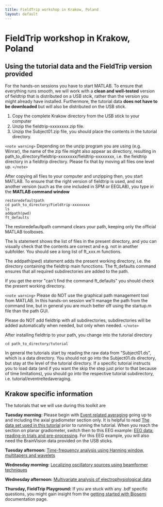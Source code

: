 ```yaml
---
title: FieldTrip workshop in Krakow, Poland
layout: default
---
```


#  FieldTrip workshop in Krakow, Poland

## Using the tutorial data and the FieldTrip version provided

For the hands-on sessions you have to start MATLAB. To ensure that
everything runs smooth, we will work with a **clean and well-tested**
version of fieldtrip that is distributed on a USB stcik, rather than the version you might already
have installed. Furthermore, the tutorial data **does not have to be
downloaded** but will also be distributed on the USB stick.

 1.  Copy the complete Krakow directory from the USB stick to your computer
 2.  Unzip the fieldtrip-xxxxxxxx.zip file.
 3.  Unzip the Subject01.zip file, you should place the contents in the tutorial directory.

`<note warning>`
Depending on the unzip program you are using (e.g. Winrar), the name
of the zip file might also appear as directiory, resulting in
path_to_directory/fieldtrip-xxxxxxxx/fieldtrip-xxxxxxxx, i.e. the
fieldtrip directory in a fieldtrip directory. Please fix that by
moving all files one level up.
`</note>`

After copying all files to your computer and unzipping then, you start MATLAB. To ensure that the right version of fieldtrip is used, and not another version (such as the one included in SPM or EEGLAB), you type in the **MATLAB command window**

    restoredefaultpath
    cd path_to_directory/Fieldtrip-xxxxxxxx
    ls
    addpath(pwd)
    ft_defaults

The restoredefaultpath command clears your path, keeping only the
official MATLAB toolboxes.

The ls statement shows the list of files in the present directory, and you can visually check that the contents are correct and e.g. not in another subfolder. You should see a long list of ft_xxx.m functions.

The addpath(pwd) statement adds the
present working directory, i.e. the directory containing the fieldtrip
main funcctions. The ft_defaults command ensures that all required
subdirectories are added to the path.

If you get the error "can't find the command ft_defaults" you should check the present working directory.

`<note warning>`
Please do NOT use the graphical path management tool from MATLAB. In this hands-on session we'll manage the path from the command line, but in general you are much better off using the startup.m file than the path GUI.

Please do NOT add fieldtrip with all subdirectories, subdirectories will be added automatically when needed, but only when needed.
`</note>`

After installing fieldtrip to your path, you change into the tutorial directory

    cd path_to_directory/tutorial

In general the tutorials start by reading the raw data from
"Subject01.ds", which is a data directory. You should not go into
the Subject01.ds directory, but stay at the level of the tutorial
directory. If a specific tutorial instructs you to load data (and
if you want the skip the step just prior to that because of time
limitations), you should go into the respective tutorial subdirectory,
i.e. tutorial/eventreltedaveraging.

## Krakow specific information

The tutorials that we will use during this toolkit are

**Tuesday morning:**  Please begin with [Event related averaging](/tutorial/eventrelatedaveraging) going up to and including the axial gradiometer section only. It is helpful to read [The data set used in this tutorial](/tutorial/shared/dataset) prior to running the tutorial.  When you reach the section on planar gradiometer, switch then to this EEG example: [EEG data: reading-in trials and pre-processing](/example/preprocessing_eeg).   For this EEG example, you will also need the BrainVision data provided on the USB sticks.

**Tuesday afternoon:** [Time-frequency analysis using Hanning window, multitapers and wavelets](/tutorial/timefrequencyanalysis)

**Wednesday morning:** [Localizing oscillatory sources using beamformer techniques](/tutorial/beamformer)

**Wednesday afternoon:** [Multivariate analysis of electrophysiological data](/tutorial/multivariateanalysis)

**Thursday, FieldTrip Playground:** If you are stuck with any .bdf specific questions, you might gain insight from the [getting started with Biosemi](/getting_started/bdf) documentation page.
